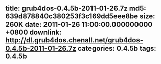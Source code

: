 title: grub4dos-0.4.5b-2011-01-26.7z
md5: 639d878840c380253f3c169dd5eee8be
size: 260K
date: 2011-01-26 11:00:00.000000000 +0800
downlink: http://dl.grub4dos.chenall.net/grub4dos-0.4.5b-2011-01-26.7z
categories: 0.4.5b
tags: 0.4.5b
---

